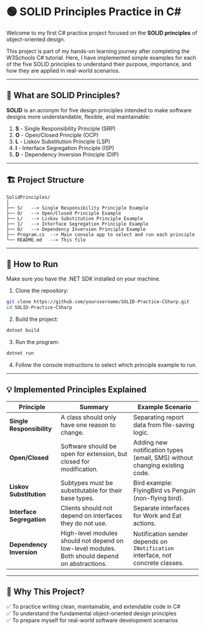 # 🟢 SOLID Principles Practice in C#

Welcome to my first C# practice project focused on the **SOLID principles** of object-oriented design.

This project is part of my hands-on learning journey after completing the W3Schools C# tutorial. Here, I have implemented simple examples for each of the five SOLID principles to understand their purpose, importance, and how they are applied in real-world scenarios.

---

## 📌 What are SOLID Principles?

**SOLID** is an acronym for five design principles intended to make software designs more understandable, flexible, and maintainable:

1. **S** - Single Responsibility Principle (SRP)
2. **O** - Open/Closed Principle (OCP)
3. **L** - Liskov Substitution Principle (LSP)
4. **I** - Interface Segregation Principle (ISP)
5. **D** - Dependency Inversion Principle (DIP)

---

## 🏗️ Project Structure

```
SolidPrinciples/
│
├── S/   --> Single Responsibility Principle Example
├── O/   --> Open/Closed Principle Example
├── L/   --> Liskov Substitution Principle Example
├── I/   --> Interface Segregation Principle Example
├── D/   --> Dependency Inversion Principle Example
├── Program.cs  --> Main console app to select and run each principle
└── README.md   --> This file
```

---

## 🚀 How to Run

Make sure you have the .NET SDK installed on your machine.

1. Clone the repository:

```bash
git clone https://github.com/yourusername/SOLID-Practice-CSharp.git
cd SOLID-Practice-CSharp
```

2. Build the project:

```bash
dotnet build
```

3. Run the program:

```bash
dotnet run
```

4. Follow the console instructions to select which principle example to run.

---

## 💡 Implemented Principles Explained

| Principle                 | Summary                                                                                        | Example Scenario                                                                |
| ------------------------- | ---------------------------------------------------------------------------------------------- | ------------------------------------------------------------------------------- |
| **Single Responsibility** | A class should only have one reason to change.                                                 | Separating report data from file-saving logic.                                  |
| **Open/Closed**           | Software should be open for extension, but closed for modification.                            | Adding new notification types (email, SMS) without changing existing code.      |
| **Liskov Substitution**   | Subtypes must be substitutable for their base types.                                           | Bird example: FlyingBird vs Penguin (non-flying bird).                          |
| **Interface Segregation** | Clients should not depend on interfaces they do not use.                                       | Separate interfaces for Work and Eat actions.                                   |
| **Dependency Inversion**  | High-level modules should not depend on low-level modules. Both should depend on abstractions. | Notification sender depends on `INotification` interface, not concrete classes. |

---

## 🧭 Why This Project?

✅ To practice writing clean, maintainable, and extendable code in C#  
✅ To understand the fundamental object-oriented design principles  
✅ To prepare myself for real-world software development scenarios
